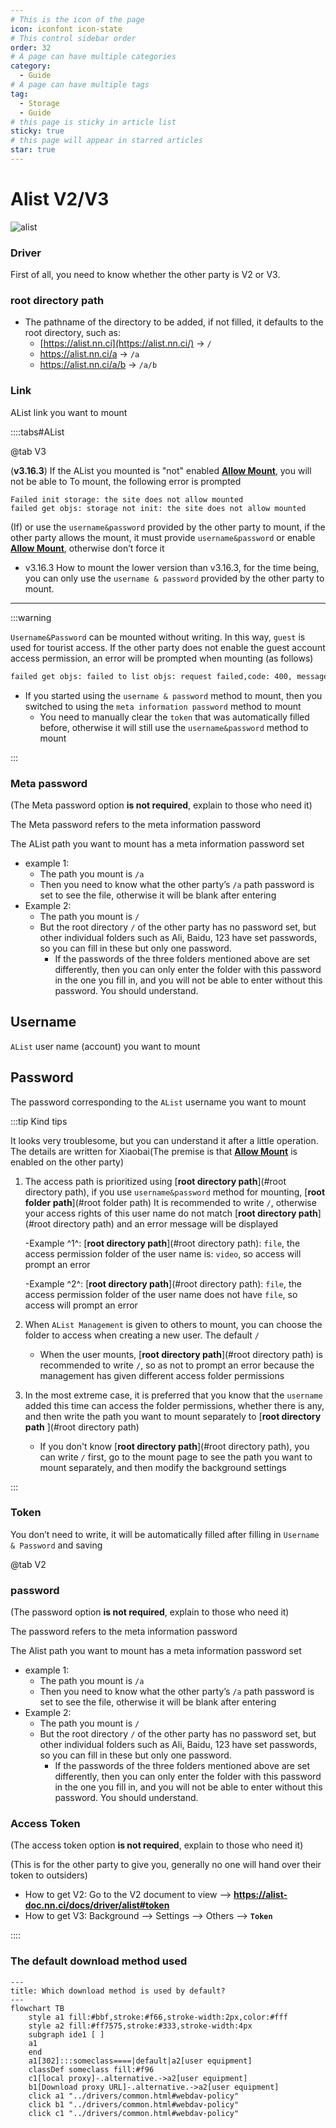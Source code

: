 ```yaml
---
# This is the icon of the page
icon: iconfont icon-state
# This control sidebar order
order: 32
# A page can have multiple categories
category:
  - Guide
# A page can have multiple tags
tag:
  - Storage
  - Guide
# this page is sticky in article list
sticky: true
# this page will appear in starred articles
star: true
---
```

# Alist V2/V3



![alist](/img/drivers/alist/alist.png)



### **Driver**

First of all, you need to know whether the other party is V2 or V3.



### **root directory path**

- The pathname of the directory to be added, if not filled, it defaults to the root directory, such as:
   - [https://alist.nn.ci](https://alist.nn.ci/) -> `/`
   - https://alist.nn.ci/a -> `/a`
   - https://alist.nn.ci/a/b -> `/a/b`



### **Link**

AList link you want to mount



::::tabs#AList

@tab V3

(**v3.16.3**) If the AList you mounted is "not" enabled [**Allow Mount**](../../config/site.md#allow-mounted), you will not be able to To mount, the following error is prompted

```
Failed init storage: the site does not allow mounted
failed get objs: storage not init: the site does not allow mounted
```

(If) or use the `username&password` provided by the other party to mount, if the other party allows the mount, it must provide `username&password` or enable [**Allow Mount**](../../config/site.md#allow-mounted), otherwise don’t force it

- v3.16.3 How to mount the lower version than v3.16.3, for the time being, you can only use the `username & password` provided by the other party to mount.

-----

:::warning

`Username&Password` can be mounted without writing. In this way, `guest` is used for tourist access. If the other party does not enable the guest account access permission, an error will be prompted when mounting (as follows)

```bash
failed get objs: failed to list objs: request failed,code: 400, message: Key: 'LoginReq.Username' Error:Field validation for 'Username' failed on the 'required' tag
```

- If you started using the `username & password` method to mount, then you switched to using the `meta information password` method to mount
   - You need to manually clear the `token` that was automatically filled before, otherwise it will still use the `username&password` method to mount

:::

### **Meta password**

(The Meta  password option **is not required**, explain to those who need it)

The Meta  password refers to the meta information password

The AList path you want to mount has a meta information password set

- example 1:
  - The path you mount is `/a`
  - Then you need to know what the other party’s `/a` path password is set to see the file, otherwise it will be blank after entering
- Example 2:
  - The path you mount is `/`
  - But the root directory `/` of the other party has no password set, but other individual folders such as Ali, Baidu, 123 have set passwords, so you can fill in these but only one password.
    - If the passwords of the three folders mentioned above are set differently, then you can only enter the folder with this password in the one you fill in, and you will not be able to enter without this password. You should understand.

## **Username**

`AList` user name (account) you want to mount

## **Password**

The password corresponding to the `AList` username you want to mount



:::tip Kind tips

It looks very troublesome, but you can understand it after a little operation. The details are written for Xiaobai(The premise is that  [**Allow Mount**](../../config/site.md#allow-mounted) is enabled on the other party)

1. The access path is prioritized using [**root directory path**](#root directory path), if you use `username&password` method for mounting, [**root folder path**](#root folder path) It is recommended to write `/`, otherwise your access rights of this user name do not match [**root directory path**](#root directory path) and an error message will be displayed

    -Example ^1^: [**root directory path**](#root directory path): `file`, the access permission folder of the user name is: `video`, so access will prompt an error

    -Example ^2^: [**root directory path**](#root directory path): `file`, the access permission folder of the user name does not have `file`, so access will prompt an error

2. When `AList Management` is given to others to mount, you can choose the folder to access when creating a new user. The default `/`
    - When the user mounts, [**root directory path**](#root directory path) is recommended to write `/`, so as not to prompt an error because the management has given different access folder permissions

3. In the most extreme case, it is preferred that you know that the `username` added this time can access the folder permissions, whether there is any, and then write the path you want to mount separately to [**root directory path** ](#root directory path)
    - If you don't know [**root directory path**](#root directory path), you can write `/` first, go to the mount page to see the path you want to mount separately, and then modify the background settings

:::

### **Token**

You don’t need to write, it will be automatically filled after filling in `Username & Password` and saving



@tab V2

### **password**

(The password option **is not required**, explain to those who need it)

The password refers to the meta information password

The Alist path you want to mount has a meta information password set

- example 1:
   - The path you mount is `/a`
   - Then you need to know what the other party’s `/a` path password is set to see the file, otherwise it will be blank after entering
- Example 2:
   - The path you mount is `/`
   - But the root directory `/` of the other party has no password set, but other individual folders such as Ali, Baidu, 123 have set passwords, so you can fill in these but only one password.
     - If the passwords of the three folders mentioned above are set differently, then you can only enter the folder with this password in the one you fill in, and you will not be able to enter without this password. You should understand.



### **Access Token**

(The access token option **is not required**, explain to those who need it)

(This is for the other party to give you, generally no one will hand over their token to outsiders)

- How to get V2: Go to the V2 document to view --> **https://alist-doc.nn.ci/docs/driver/alist#token**
- How to get V3: Background --> Settings --> Others --> **`Token`**

::::

### **The default download method used**

```mermaid
---
title: Which download method is used by default?
---
flowchart TB
    style a1 fill:#bbf,stroke:#f66,stroke-width:2px,color:#fff
    style a2 fill:#ff7575,stroke:#333,stroke-width:4px
    subgraph ide1 [ ]
    a1
    end
    a1[302]:::someclass====|default|a2[user equipment]
    classDef someclass fill:#f96
    c1[local proxy]-.alternative.->a2[user equipment]
    b1[Download proxy URL]-.alternative.->a2[user equipment]
    click a1 "../drivers/common.html#webdav-policy"
    click b1 "../drivers/common.html#webdav-policy"
    click c1 "../drivers/common.html#webdav-policy"
```
